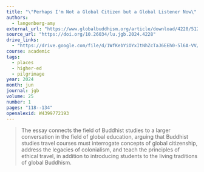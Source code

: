 ```yaml
---
title: "\"Perhaps I'm Not a Global Citizen but a Global Listener Now\": The Ethics of Study Abroad in Buddhist Spaces"
authors:
  - langenberg-amy
external_url: "https://www.globalbuddhism.org/article/download/4228/5128"
source_url: "https://doi.org/10.26034/lu.jgb.2024.4228"
drive_links:
  - "https://drive.google.com/file/d/1WfKebYiOYxItNhZcTaJ6EEh0-5l6A-VV/view?usp=drivesdk"
course: academic
tags:
  - places
  - higher-ed
  - pilgrimage
year: 2024
month: jun
journal: jgb
volume: 25
number: 1
pages: "118--134"
openalexid: W4399772193
---
```


> The essay connects the field of Buddhist studies to a larger conversation in the field of global education, arguing that Buddhist studies travel courses must interrogate concepts of global citizenship, address the legacies of colonialism, and teach the principles of ethical travel, in addition to introducing students to the living traditions of global Buddhism.

